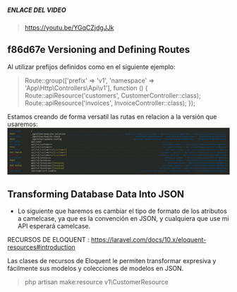 ##### ENLACE DEL VIDEO #####
>https://youtu.be/YGqCZjdgJJk

## f86d67e  Versioning and Defining Routes
Al utilizar prefijos definidos como en el siguiente ejemplo:

>Route::group(['prefix' => 'v1', 'namespace' => 'App\Http\Controllers\Api\v1'], function () {
    Route::apiResource('customers', CustomerController::class);
    Route::apiResource('invoices', InvoiceController::class);
});

Estamos creando de forma versatil las rutas en relacion a la versión que usaremos:
![Alt text](image-1.png)


## Transforming Database Data Into JSON
- Lo siguiente que haremos es cambiar el tipo de formato de los atributos a camelcase, ya que es la convención en JSON, y cualquiera que use mi API esperará camelcase.

RECURSOS DE ELOQUENT : https://laravel.com/docs/10.x/eloquent-resources#introduction

Las clases de recursos de Eloquent le permiten transformar expresiva y fácilmente sus modelos y colecciones de modelos en JSON.
> php artisan make:resource v1\CustomerResource